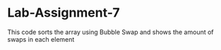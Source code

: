 # Lab-Assignment-7

This code sorts the array using Bubble Swap and shows the amount of swaps in each element
